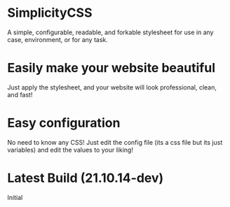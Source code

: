 # SimplicityCSS
A simple, configurable, readable, and forkable stylesheet for use in any case, environment, or for any task.

# Easily make your website beautiful
Just apply the stylesheet, and your website will look professional, clean, and fast!

# Easy configuration
No need to know any CSS! Just edit the config file (its a css file but its just variables) and edit the values to your liking!

# Latest Build (21.10.14-dev)
Initial
